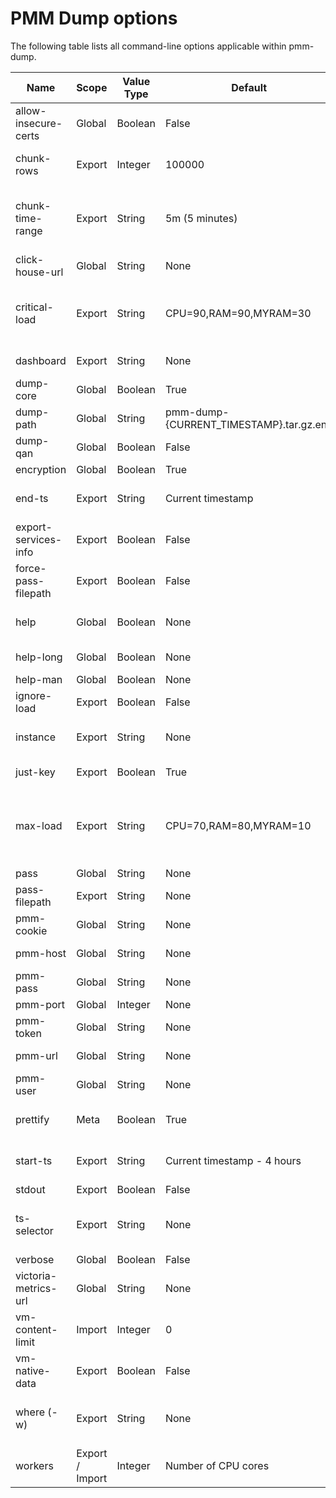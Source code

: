 # PMM Dump options

The following table lists all command-line options applicable within pmm-dump.

| Name                 | Scope  | Value Type | Default                             | Description |
|----------------------|--------|------------|-------------------------------------|-------------|
| allow-insecure-certs | Global |    Boolean |                                   False | Accept any certificate presented by the server and any host name in that certificate. |
| chunk-rows           | Export |    Integer |                                  100000 | Number of rows to fit into a single chunk (QAN metrics). Affects time to export data and size of the resulting dump. |
| chunk-time-range     | Export |     String |                          5m (5 minutes) | Time range to fit into a single chunk (core metrics). Example values: '45s' (45 seconds), '5m' (5 minutes), '1h' (1 hour). Affects time to export data and size of the resulting dump. |
| click-house-url      | Global |     String |                                    None | ClickHouse connection string. |
| critical-load        | Export |     String |                  CPU=90,RAM=90,MYRAM=30 | Critical load threshold values. For CPU, the value is overall regardless of cores count: 0-100%. When the value of `critical-load` is reached, `pmm-dump` stops executing. |
| dashboard            | Export |     String |                                    None | Dashboard name to filter. Use multiple times to filter by multiple dashboards. |
| dump-core            | Global |    Boolean |                                    True | Export/import core metrics. To disable, specify the option `no-dump-core`. |
| dump-path            | Global |     String | pmm-dump-{CURRENT_TIMESTAMP}.tar.gz.enc | Path to the dump file. |
| dump-qan             | Global |    Boolean |                                   False | Export/import QAN metrics. |
| encryption           | Global |    Boolean |                                    True | Enable encryption. |
| end-ts               | Export |     String |                       Current timestamp | End date-time to filter exported metrics in RFC3339 format, e.g. 2023-01-03T15:04:05Z07:00. |
| export-services-info | Export |    Boolean |                                   False | Export overview info about all the services that are being monitored. |
| force-pass-filepath  | Export |    Boolean |                                   False | Overwrite the file where the encrypted password is stored. |
| help                 | Global |    Boolean |                                    None | Show context-sensitive help. Output does not include command-specific options. |
| help-long            | Global |    Boolean |                                    None | Show context-sensitive help. Output includes command-specific options. |
| help-man             | Global |    Boolean |                                    None | Generates a man page for the help. |
| ignore-load          | Export |    Boolean |                                   False | Disable checking for load threshold values. |
| instance             | Export |     String |                                    None | Service name to filter instances. Use multiple times to filter by multiple names. |
| just-key             | Export |    Boolean |                                    True | Disable logging and only print the generated encryption key. |
| max-load             | Export |     String |                  CPU=70,RAM=80,MYRAM=10 | Max load threshold values. For CPU, the value is overall regardless of cores count: 0-100%. When the value of `max-load` is reached, `pmm-dump` stops executing and waits until resources are back to the specified values. |
| pass                 | Global |     String |                                    None | Encryption password. |
| pass-filepath        | Export |     String |                                    None | Filepath to output the generated encryption password. |
| pmm-cookie           | Global |     String |                                    None | PMM Auth cookie. |
| pmm-host             | Global |     String |                                    None | PMM server host (with scheme), e.g. `--pmm-host=https://127.0.0.1`. |
| pmm-pass             | Global |     String |                                    None | PMM password. |
| pmm-port             | Global |    Integer |                                    None | PMM server port. |
| pmm-token            | Global |     String |                                    None | PMM API token. |
| pmm-url              | Global |     String |                                    None | PMM connection string, e.g. `--pmm-url=https://admin:admin@127.0.0.1:443`. |
| pmm-user             | Global |     String |                                    None | PMM username. |
| prettify             |   Meta |    Boolean |                                    True | Print meta in human-readable format. To revert the value of this option, use the syntax `no-prettify`. |
| start-ts             | Export |     String |             Current timestamp - 4 hours | Start date-time to filter exported metrics in RFC3339 format, e.g. 2023-01-02T15:04:05Z07:00. |
| stdout               | Export |    Boolean |                                   False | Redirect output to STDOUT. |
| ts-selector          | Export |     String |                                    None | Time series selector to pass to VictoriaMetrics. Allows you to write customized queries to retrieve core metrics. |
| verbose              | Global |    Boolean |                                   False | Enable verbose mode. |
| victoria-metrics-url | Global |     String |                                    None | VictoriaMetrics connection string. |
| vm-content-limit     | Import |    Integer |                                       0 | Limit the chunk content size for VictoriaMetrics (in bytes). Doesn't work with native format. |
| vm-native-data       | Export |    Boolean |                                   False | Use VictoriaMetrics' native export format. Reduces dump size, but can be incompatible between PMM versions. |
| where (-w)           | Export |     String |                                    None | WHERE statement to pass to ClickHouse. Allows you to write customized queries to retrieve QAN metrics. |
| workers              | Export / Import |    Integer |            Number of CPU cores | The number of reading/writing workers.

